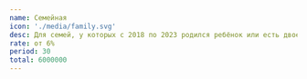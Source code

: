 ```yaml
---
name: Семейная
icon: './media/family.svg'
desc: Для семей, у которых с 2018 по 2023 родился ребёнок или есть двое детей до 18 лет
rate: от 6%
period: 30
total: 6000000
---
```

